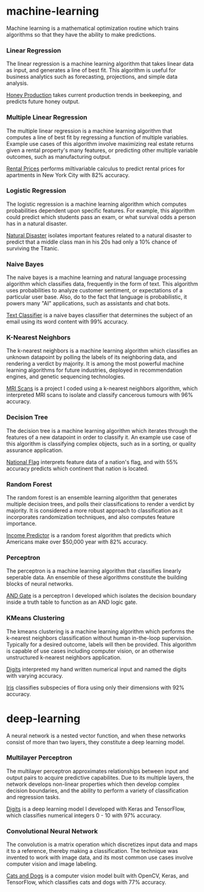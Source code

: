# machine-learning

Machine learning is a mathematical optimization routine which trains algorithms so that they have the ability to make predictions.

### Linear Regression
The linear regression is a machine learning algorithm that takes linear data as input, and generates a line of best fit. This algorithm is useful for business analytics such as forecasting, projections, and simple data analysis.

[Honey Production](https://github.com/nwoodr94/machine-learning/blob/master/Linear-Regression-scikit-learn.ipynb) takes current production trends in beekeeping, and predicts future honey output.

### Multiple Linear Regression
The multiple linear regression is a machine learning algorithm that computes a line of best fit by regressing a function of multiple variables. Example use cases of this algorithm involve maximizing real estate returns given a rental property's many features, or predicting other multiple variable outcomes, such as manufacturing output.

[Rental Prices](https://github.com/nwoodr94/machine-learning/blob/master/Multiple-Linear-Regression-scikit-learn.ipynb) performs miltivariable calculus to predict rental prices for apartments in New York City with 82% accuracy.

### Logistic Regression
The logistic regression is a machine learning algorithm which computes probabilities dependent upon specific features. For example, this algorithm could predict which students pass an exam, or what survival odds a person has in a natural disaster.

[Natural Disaster](https://github.com/nwoodr94/machine-learning/blob/master/Logistic-Regression-scikit-learn.ipynb) isolates important features related to a natural disaster to predict that a middle class man in his 20s had only a 10% chance of surviving the Titanic.

### Naive Bayes
The naive bayes is a machine learning and natural language processing algorithm which classifies data, frequently in the form of text. This algorithm uses probabilities to analyze customer sentiment, or expectations of a particular user base. Also, do to the fact that language is probabilistic, it powers many "AI" applications, such as assistants and chat bots.

[Text Classifier](https://github.com/nwoodr94/machine-learning/blob/master/Naive-Bayes-scikit-learn.ipynb) is a naive bayes classifier that determines the subject of an email using its word content with 99% accuracy. 

### K-Nearest Neighbors
The k-nearest neighbors is a machine learning algorithm which classifies an unknown datapoint by polling the labels of its neighboring data, and rendering a verdict by majority. It is among the most powerful machine learning algorithms for future industries, deployed in recommendation engines, and genetic sequencing technologies.

[MRI Scans](https://github.com/nwoodr94/machine-learning/blob/master/K-Nearest-Neighbors-scikit-learn.ipynb) is a project I coded using a k-nearest neighbors algorithm, which interpreted MRI scans to isolate and classify cancerous tumours with 96% accuracy.

### Decision Tree
The decision tree is a machine learning algorithm which iterates through the features of a new datapoint in order to classify it. An example use case of this algorithm is classifying complex objects, such as in a sorting, or quality assurance application.

[National Flag](https://github.com/nwoodr94/machine-learning/blob/master/Decision-Tree-scikit-learn.ipynb) interprets feature data of a nation's flag, and with 55% accuracy predicts which continent that nation is located.

### Random Forest
The random forest is an ensemble learning algorithm that generates multiple decision trees, and polls their classifications to render a verdict by majority. It is considered a more robust approach to classification as it incorporates randomization techniques, and also computes feature importance.

[Income Predictor](https://github.com/nwoodr94/machine-learning/blob/master/Random-Forest-scikit-learn.ipynb) is a random forest algorithm that predicts which Americans make over $50,000 year with 82% accuracy.

### Perceptron
The perceptron is a machine learning algorithm that classifies linearly seperable data. An ensemble of these algorithms constitute the building blocks of neural networks.

[AND Gate](https://github.com/nwoodr94/machine-learning/blob/master/Perceptron-scikit-learn.ipynb) is a perceptron I developed which isolates the decision boundary inside a truth table to function as an AND logic gate.

### KMeans Clustering
The kmeans clustering is a machine learning algorithm which performs the k-nearest neighbors classification without human in-the-loop supervision. Typically for a desired outcome, labels will then be provided. This algorithm is capable of use cases including computer vision, or an otherwise unstructured k-nearest neighbors application.

[Digits](https://github.com/nwoodr94/machine-learning/blob/master/KMeans-Clustering-scikit-learn.ipynb) interpreted my hand written numerical input and named the digits with varying accuracy.

[Iris](https://github.com/nwoodr94/machine-learning/blob/master/KMeans-Clustering-Iris-scikit-learn.ipynb) classifies subspecies of flora using only their dimensions with 92% accuracy.

# deep-learning

A neural network is a nested vector function, and when these networks consist of more than two layers, they constitute a deep learning model. 

### Multilayer Perceptron
The multilayer perceptron approximates relationships between input and output pairs to acquire predictive capabilites. Due to its multiple layers, the network develops non-linear properties which then develop complex decision boundaries, and the ability to perform a variety of classification and regression tasks.

[Digits](https://github.com/nwoodr94/machine-learning/blob/master/deep-learning/deep_learning_MNIST.ipynb) is a deep learning model I developed with Keras and TensorFlow, which classifies numerical integers 0 - 10 with 97% accuracy.

### Convolutional Neural Network
The convolution is a matrix operation which discretizes input data and maps it to a reference, thereby making a classification. The technique was invented to work with image data, and its most common use cases involve computer vision and image labeling.

[Cats and Dogs](https://github.com/nwoodr94/machine-learning/blob/master/deep-learning/Cats-and-Dogs-OpenCV.ipynb) is a computer vision model built with OpenCV, Keras, and TensorFlow, which classifies cats and dogs with 77% accuracy.
